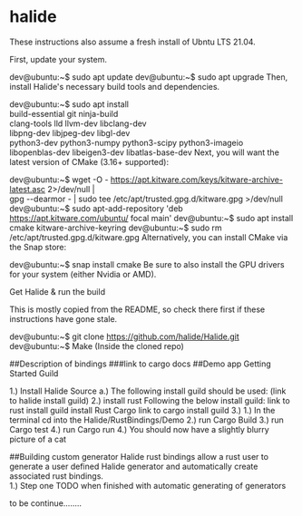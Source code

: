 # halide


These instructions also assume a fresh install of Ubntu LTS 21.04.

First, update your system.

dev@ubuntu:~$ sudo apt update
dev@ubuntu:~$ sudo apt upgrade
Then, install Halide's necessary build tools and dependencies.

dev@ubuntu:~$ sudo apt install \
build-essential git ninja-build \
clang-tools lld llvm-dev libclang-dev \
libpng-dev libjpeg-dev libgl-dev \
python3-dev python3-numpy python3-scipy python3-imageio \
libopenblas-dev libeigen3-dev libatlas-base-dev
Next, you will want the latest version of CMake (3.16+ supported):

dev@ubuntu:~$ wget -O - https://apt.kitware.com/keys/kitware-archive-latest.asc 2>/dev/null |\
gpg --dearmor - | sudo tee /etc/apt/trusted.gpg.d/kitware.gpg >/dev/null
dev@ubuntu:~$ sudo apt-add-repository 'deb https://apt.kitware.com/ubuntu/ focal main'
dev@ubuntu:~$ sudo apt install cmake kitware-archive-keyring
dev@ubuntu:~$ sudo rm /etc/apt/trusted.gpg.d/kitware.gpg
Alternatively, you can install CMake via the Snap store:

dev@ubuntu:~$ snap install cmake
Be sure to also install the GPU drivers for your system (either Nvidia or AMD).

Get Halide & run the build

This is mostly copied from the README, so check there first if these instructions have gone stale.

dev@ubuntu:~$ git clone https://github.com/halide/Halide.git
dev@ubuntu:~$ Make (Inside the cloned repo)


##Description of bindings
###link to cargo docs
##Demo app Getting Started Guild

1.) Install Halide Source
a.) The following install guild should be used: (link to halide install guild)
2.)
install rust Following the below install guild:
link to rust install guild
install Rust Cargo
link to cargo install guild
3.)
1.) In the terminal cd into the Halide/RustBindings/Demo
2.) run Cargo Build
3.) run Cargo test
4.) run Cargo run
4.) You should now have a slightly blurry picture of a cat

##Building custom generator
Halide rust bindings allow a rust user to generate a user defined Halide generator and automatically create associated rust bindings.  
1.) Step one TODO when finished with automatic generating of generators


to be continue........
  
